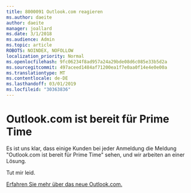 ```yaml
---
title: 8000091 Outlook.com reagieren
ms.author: daeite
author: daeite
manager: joallard
ms.date: 3/1/2018
ms.audience: Admin
ms.topic: article
ROBOTS: NOINDEX, NOFOLLOW
localization_priority: Normal
ms.openlocfilehash: 9fc06234f8ad957a24a29bde08d6c085e33b5d2a
ms.sourcegitcommit: 497aceed1484af71200ea1f7e0aa0f14e4e0e00a
ms.translationtype: MT
ms.contentlocale: de-DE
ms.lasthandoff: 03/01/2019
ms.locfileid: "30363836"
---
```

# <a name="outlookcom-is-ready-for-prime-time"></a>Outlook.com ist bereit für Prime Time

Es ist uns klar, dass einige Kunden bei jeder Anmeldung die Meldung "Outlook.com ist bereit für Prime Time" sehen, und wir arbeiten an einer Lösung.

Tut mir leid.

[Erfahren Sie mehr über das neue Outlook.com.](https://go.microsoft.com/fwlink/p/?linkid=2001300)